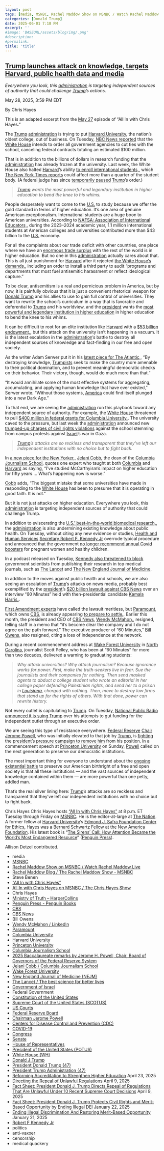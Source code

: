 ```yaml
---
layout: post
tags: [media, MSNBC, Rachel Maddow Show on MSNBC / Watch Rachel Maddow Live, Rachel Maddow Blog / The Rachel Maddow Show - MSNBC, Steve Benen, “All In with Chris Hayes”, All In with Chris Hayes on MSNBC / The Chris Hayes Show, Chris Hayes, Ministry of Truth – HarperCollins, Penguin Press - Penguin Books, CBS, CBS News, Bill Owens, Wendy McMahon / LinkedIn, Paramount, Columbia University, Harvard University, Princeton University, Columbia Journalism School, 2025 Baccalaureate remarks by Jerome H. Powell Chair Board of Governors of the Federal Reserve System, Jelani Cobb / Columbia Journalism School, Wake Forest University, New England Journal of Medicine (NEJM), The Lancet / The best science for better lives, Government of Israel, Federal Government, Constitution of the United States, Supreme Court of the United States (SCOTUS), US Courts, Federal Reserve Board, Chairman Jerome Powell, Centers for Disease Control and Prevention (CDC), COVID-19, Congress, Senate, House of Representatives, President of the United States (POTUS), White House (WH), Donald J Trump, President Donald Trump (47), President Trump Administration (47), Reforming Accreditation to Strengthen Higher Education April 23 2025, Directing the Repeal of Unlawful Regulations April 9 2025, Fact Sheet –  President Donald J. Trump Directs Repeal of Regulations That Are Unlawful Under 10 Recent Supreme Court Decisions April 9 2025, Fact Sheet –  President Donald J. Trump Protects Civil Rights and Merit-Based Opportunity by Ending Illegal DEI January 22 2025, Ending Illegal Discrimination And Restoring Merit-Based Opportunity January 21 2025, Robert F Kennedy Jr, politics, anti-vaxxer, censorship, medical quackery]
categories: [Donald Trump]
date: 2025-06-01 7:18 PM
excerpt: ''
#image: 'BASEURL/assets/blog/img/.png'
#description:
#permalink:
title: 'title'
---
```


## [Trump launches attack on knowledge, targets Harvard, public health data and media](https://www.msnbc.com/top-stories/latest/trump-attacks-knowledge-harvard-science-media-rcna209505)

*Everywhere you look, this [administration](https://www.whitehouse.gov/administration/) is targeting independent sources of authority that could challenge [Trump](https://www.donaldjtrump.com/)’s actions.*

May 28, 2025, 3:59 PM EDT

By Chris Hayes

This is an adapted excerpt from the [May 27](https://www.msnbc.com/all) episode of “All In with Chris Hayes.”

The [Trump](https://www.donaldjtrump.com/) [administration](https://www.whitehouse.gov/administration/) is trying to put [Harvard University](https://www.harvard.edu/), the nation’s oldest college, out of business. On Tuesday, [NBC News reported](https://www.nbcnews.com/news/us-news/trump-administration-seeks-end-federal-contracts-harvard-rcna209163) that the [White House](https://www.whitehouse.gov/) intends to order all government agencies to cut ties with the school, canceling federal contracts totaling an estimated \$100 million.

That is in addition to the billions of dollars in research funding that the [administration](https://www.whitehouse.gov/administration/) has already frozen at the university. Last week, the White House also halted [Harvard](https://www.harvard.edu/)’s ability [to enroll international students,](https://www.msnbc.com/rachel-maddow-show/maddowblog/trump-admin-blocks-harvard-enrolling-international-students-escalating-rcna208587), which [The New York Times reports](https://www.nytimes.com/2025/05/22/us/politics/trump-harvard-international-students.html) could affect more than a quarter of the student body. (A federal judge has since [temporarily paused](https://www.msnbc.com/top-stories/latest/judge-blocks-trump-harvard-student-visas-international-students-rcna208771) [Trump](https://www.donaldjtrump.com/)’s order.)

> *[Trump](https://www.donaldjtrump.com/) wants the most powerful and legendary institution in higher education to bend the knee to his whims.*

People desperately want to come to the [U.S.](https://www.usa.gov/) to study because we offer the gold standard in terms of higher education. It’s one area of genuine American exceptionalism. International students are a huge boon to American universities. According to [NAFSA: Association of International Educators,](https://www.npr.org/2025/05/24/nx-s1-5409082/international-students-numbers-harvard-yale-columbia), during the 2023–2024 academic year, 1.1 million international students at American colleges and universities contributed more than $43 billion to the [U.S.](https://www.usa.gov/) economy.

For all the complaints about our trade deficit with other countries, one place where we have an [enormous trade surplus](https://www.washingtonpost.com/opinions/2025/04/15/trump-higher-education-colleges-trade-war/) with the rest of the world is in higher education. But no one in this [administration](https://www.whitehouse.gov/administration/) actually cares about that. This is all just punishment for [Harvard](https://www.harvard.edu/) after it rejected [the White House’s demands,](https://www.nytimes.com/interactive/2025/04/14/us/trump-harvard-demands.html), including an order to install a third party to audit “programs and departments that most fuel antisemitic harassment or reflect ideological capture.”

To be clear, antisemitism is a real and pernicious problem in America, but by now, it is painfully obvious that it is just a convenient rhetorical weapon for [Donald Trump](https://www.msnbc.com/donald-trump) and his allies to use to gain full control of universities. They want to rewrite the school’s curriculum in a way that is favorable and deferential to [Trump](https://www.donaldjtrump.com/) and his worldview, and the [president](https://www.whitehouse.gov/) wants the [most powerful and legendary institution in higher education](https://www.msnbc.com/ana-cabrera-reports/watch/harvard-professor-says-trump-s-policies-are-attacks-on-civil-institutions-240451653778) in higher education to bend the knee to his whims.

It can be difficult to root for an elite institution like [Harvard](https://www.harvard.edu/) with a [\$53 billion endowment,](https://www.nytimes.com/2025/04/26/business/harvard-endowment-trump.html), but this attack on the university isn’t happening in a vacuum. It is the latest escalation in the [administration](https://www.whitehouse.gov/administration/)’s battle to destroy all independent sources of knowledge and fact-finding in our free and open society.

As the writer Adam Serwer put it in his [latest piece for The Atlantic,](https://www.theatlantic.com/ideas/archive/2025/05/trump-defund-schools-research-republicans/682742/?), “By destroying knowledge, [Trumpists](https://www.gop.com/) seek to make the country more amenable to their political domination, and to prevent meaningful democratic checks on their behavior. Their victory, though, would do much more than that.”

“It would annihilate some of the most effective systems for aggregating, accumulating, and applying human knowledge that have ever existed,” Serwer wrote. “Without those systems, [America](https://www.usa.gov/) could find itself plunged into a new Dark Age.”

To that end, we are seeing the [administration](https://www.whitehouse.gov/administration/) run this playbook toward any independent source of authority. For example, the [White House](https://www.whitehouse.gov/) threatened to pull [\$400 million in federal grants for Columbia University.](https://www.msnbc.com/chris-jansing-reports/watch/trump-administration-cancels-400m-in-columbia-university-funding-233800261851). The university caved to the pressure, but last week the [administration](https://www.whitehouse.gov/administration/) announced new [trumped-up charges of civil rights violations](https://apnews.com/article/columbia-university-antisemitism-investigation-title-vi-f5be48dc142392620b2c4542344ae646) against the school stemming from campus protests against [Israel](https://www.gov.il/)’s war in Gaza.

> *[Trump](https://www.donaldjtrump.com/)’s attacks are so reckless and transparent that they’ve left our independent institutions with no choice but to fight back.*

In [a new piece for the New Yorker,](https://www.newyorker.com/magazine/2025/06/02/a-tumultuous-spring-semester-finally-comes-to-a-close), [Jelani Cobb](https://journalism.columbia.edu/faculty/jelani-cobb), the dean of the [Columbia Journalism School](https://journalism.columbia.edu/), quotes one expert who taught at both [Columbia](https://www.columbia.edu/) and [Harvard](https://www.harvard.edu/) as saying, “I’ve studied McCarthyism’s impact on higher education for fifty years … What’s happening now is worse.”

[Cobb](https://journalism.columbia.edu/faculty/jelani-cobb) adds, “The biggest mistake that some universities have made in responding to the [White House](https://www.whitehouse.gov/) has been to presume that it is operating in good faith. It is not.”

But it is not just attacks on higher education. Everywhere you look, this [administration](https://www.whitehouse.gov/administration/) is targeting independent sources of authority that could challenge Trump.

In addition to eviscerating the [U.S.’ best-in-the-world biomedical research,](https://www.bbc.com/news/articles/c15zypvgxz5o), the [administration](https://www.whitehouse.gov/administration/) is also undermining existing knowledge about public health. On Tuesday, without citing any new evidence or studies, [Health and Human Services](https://www.hhs.gov/) [Secretary Robert F. Kennedy Jr](https://www.hhs.gov/about/leadership/robert-kennedy.html) overrode typical procedure and announced that the government [no longer recommend annual Covid boosters](https://www.msnbc.com/top-stories/latest/cdc-covid-vaccine-recommendation-children-pregant-women-rcna209318) for pregnant women and healthy children.

In a podcast released on Tuesday, [Kennedy also threatened to block](https://www.washingtonpost.com/health/2025/05/28/rfk-jr-ban-journals-lancet-jama/) government scientists from publishing their research in top medical journals, such as [The Lancet](https://www.thelancet.com/) and [The New England Journal of Medicine](https://www.nejm.org/).

In addition to the moves against public health and schools, we are also seeing an escalation of [Trump](https://www.donaldjtrump.com/)’s attacks on news media, probably best exemplified by the [president](https://www.whitehouse.gov/)’s [\$20 billion lawsuit against CBS News](https://www.usatoday.com/story/news/politics/2025/05/20/trump-cbs-lawsuit-settlement-explained/83742009007/) over an interview “60 Minutes” held with then-presidential candidate [Kamala Harris.](https://www.msnbc.com/kamala-harris).

[First Amendment experts](https://x.com/brianstelter/status/1852294159429730769) have called the lawsuit meritless, but [Paramount](https://www.paramount.com/), which owns [CBS](https://www.cbs.com/), is already appearing [to prepare to settle.](https://www.nytimes.com/2025/04/29/business/media/paramount-cbs-60-minutes-trump-lawsuit.html). Earlier this month, the president and CEO of [CBS News](https://www.cbsnews.com/), [Wendy McMahon,](https://www.msnbc.com/rachel-maddow-show/maddowblog/tensions-trumps-bizarre-lawsuit-cbs-news-chief-steps-rcna207766), resigned, telling staff in a memo that “it’s become clear the company and I do not agree on the path forward.” The executive producer of “60 Minutes,” [Bill Owens,](https://www.msnbc.com/rachel-maddow-show/maddowblog/s-discouraging-see-executive-producer-60-minutes-resign-rcna202595) also resigned, citing a loss of independence at the network.

During a recent commencement address at [Wake Forest University](https://www.wfu.edu/) in [North Carolina](https://www.nc.gov/), journalist Scott Pelley, who has been at “60 Minutes” for more than two decades, delivered a warning to graduating students:

> *Why attack universities? Why attack journalism? Because ignorance works for power. First, make the truth-seekers live in fear. Sue the journalists and their companies for nothing. Then send masked agents to abduct a college student who wrote an editorial in her college paper defending Palestinian rights, and send her to a prison in [Louisiana](https://www.louisiana.gov/), charged with nothing. Then, move to destroy law firms that stand up for the rights of others. With that done, power can rewrite history.*

Not every outlet is capitulating to [Trump](https://www.donaldjtrump.com/). On Tuesday, [National Public Radio announced it is suing Trump](https://www.msnbc.com/opinion/msnbc-opinion/npr-lawsuit-trump-executive-order-rcna209323) over his attempts to gut funding for the independent outlet through an executive order.

We are seeing this type of resistance everywhere. [Federal Reserve](https://www.federalreserve.gov/) [Chair Jerome Powell](https://www.federalreserve.gov/aboutthefed/bios/board/powell.htm), who was initially elevated to that job by [Trump](https://www.donaldjtrump.com/), is [fighting](https://www.youtube.com/watch?v=jNNURRzjBek) the [president](https://www.whitehouse.gov/)’s [pressure campaign to remove him](https://www.msnbc.com/rachel-maddow-show/maddowblog/trump-jerome-powell-termination-no-plans-federal-reserve-rcna202577) from his position. In a commencement speech at [Princeton University](https://www.princeton.edu/) on Sunday, [Powell](https://www.federalreserve.gov/aboutthefed/bios/board/powell.htm) called on the next generation to preserve our democratic institutions.

The most important thing for everyone to understand about the [ongoing existential battle](https://www.msnbc.com/rachel-maddow-show/maddowblog/trump-harvard-university-grants-foreign-students-rcna209237) to preserve our American birthright of a free and open society is that all these institutions — and the vast sources of independent knowledge contained within them — are more powerful than one petty, addled man.

That’s the real silver lining here: [Trump](https://www.donaldjtrump.com/)’s attacks are so reckless and transparent that they’ve left our independent institutions with no choice but to fight back. 

Chris Hayes
Chris Hayes hosts [“All In with Chris Hayes”](http://www.msnbc.com/all) at 8 p.m. ET Tuesday through Friday on [MSNBC](https://www.msnbc.com/). He is the editor-at-large at [The Nation](https://www.thenation.com/). A former fellow at [Harvard University](https://www.harvard.edu/)’s [Edmond J. Safra Foundation Center for Ethics](https://www.ethics.harvard.edu/home), Hayes was a [Bernard Schwartz Fellow](https://www.bernardlschwartz.com/us-economic-policy) at the [New America Foundation](http://newamerica.org/). His latest book is “[The Sirens’ Call: How Attention Became the World’s Most Endangered Resource](https://www.c-span.org/program/book-tv/the-sirens-call-how-attention-became-the-worlds-most-endangered-resource/655543)” ([Penguin Press](https://www.penguin.com/penguin-press-overview/)).

Allison Detzel contributed.

- media
- [MSNBC](https://www.msnbc.com/)
- [Rachel Maddow Show on MSNBC / Watch Rachel Maddow Live](https://www.msnbc.com/rachel-maddow-show)
- [Rachel Maddow Blog / The Rachel Maddow Show - MSNBC](https://www.msnbc.com/maddowblog)
- Steve Benen
- [“All In with Chris Hayes”](http://www.msnbc.com/all)
- [All In with Chris Hayes on MSNBC / The Chris Hayes Show](https://www.msnbc.com/all)
- Chris Hayes 
- [Ministry of Truth – HarperCollins](https://www.harpercollins.com/products/ministry-of-truth-steve-benen)
- [Penguin Press - Penguin Books](https://www.penguin.com/penguin-press-overview/)
- [CBS](https://www.cbs.com/)
- [CBS News](https://www.cbsnews.com/)
- Bill Owens
- [Wendy McMahon / LinkedIn](https://www.linkedin.com/in/wendy-mcmahon/)
- [Paramount](https://www.paramount.com/home)
- [Columbia University](https://www.columbia.edu/)
- [Harvard University](https;//www.harvard.edu/)
- [Princeton University](https://www.princeton.edu/)
- [Columbia Journalism School](https://journalism.columbia.edu/)
- [2025 Baccalaureate remarks by Jerome H. Powell, Chair, Board of Governors of the Federal Reserve System](https://www.princeton.edu/news/2025/05/25/2025-baccalaureate-remarks-jerome-h-powell-chair-board-governors-federal-reserve)
- [Jelani Cobb / Columbia Journalism School](https://journalism.columbia.edu/faculty/jelani-cobb)
- [Wake Forest University](https://www.wfu.edu/)
- [New England Journal of Medicine (NEJM)](https://www.nejm.org/)
- [The Lancet / The best science for better lives](https://www.thelancet.com/)
- [Government of Israel](https://www.gov.il/)
- Federal Government 
- [Constitution of the United States](https://constitution.congress.gov/)
- [Supreme Court of the United States (SCOTUS)](https://www.supremecourt.gov/)
- [US Courts](https://www.uscourts.gov/)
- [Federal Reserve Board](https://www.federalreserve.gov/)
- [Chairman Jerome Powell](https://www.federalreserve.gov/aboutthefed/bios/board/powell.htm)
- [Centers for Disease Control and Prevention (CDC)](https://www.cdc.gov/)
- [COVID-19](https://www.cdc.gov/covid/index.html)
- [Congress](https;//www.congress.gov/)
- [Senate](https://www.senate.gov/)
- [House of Representatives](https://www.house.gov/)
- [President of the United States (POTUS)](https://www.whitehouse.gov/)
- [White House (WH)](https://www.whitehouse.gov/)
- [Donald J Trump](https://www.donaldjtrump.com/)
- [President Donald Trump (47)](https://www.whitehouse.gov/administration/donald-j-trump/)
- [President Trump Administration (47)](https://www.whitehouse.gov/administration/)
- [Reforming Accreditation to Strengthen Higher Education](https://www.whitehouse.gov/presidential-actions/2025/04/reforming-accreditation-to-strengthen-higher-education/) April 23, 2025
- [Directing the Repeal of Unlawful Regulations](https://www.whitehouse.gov/presidential-actions/2025/04/directing-the-repeal-of-unlawful-regulations/) April 9, 2025
- [Fact Sheet: President Donald J. Trump Directs Repeal of Regulations That Are Unlawful Under 10 Recent Supreme Court Decisions](https://www.whitehouse.gov/fact-sheets/2025/04/fact-sheet-president-donald-j-trump-directs-repeal-of-regulations-that-are-unlawful-under-10-recent-supreme-court-decisions/) April 9, 2025
- [Fact Sheet: President Donald J. Trump Protects Civil Rights and Merit-Based Opportunity by Ending Illegal DEI](https://www.whitehouse.gov/fact-sheets/2025/01/fact-sheet-president-donald-j-trump-protects-civil-rights-and-merit-based-opportunity-by-ending-illegal-dei/) January 22, 2025
- [Ending Illegal Discrimination And Restoring Merit-Based Opportunity](https://www.whitehouse.gov/presidential-actions/2025/01/ending-illegal-discrimination-and-restoring-merit-based-opportunity/) January 21, 2025
- [Robert F Kennedy Jr](https://www.hhs.gov/about/leadership/robert-kennedy.html)
- politics
- anti-vaxxer 
- censorship 
- medical quackery 
